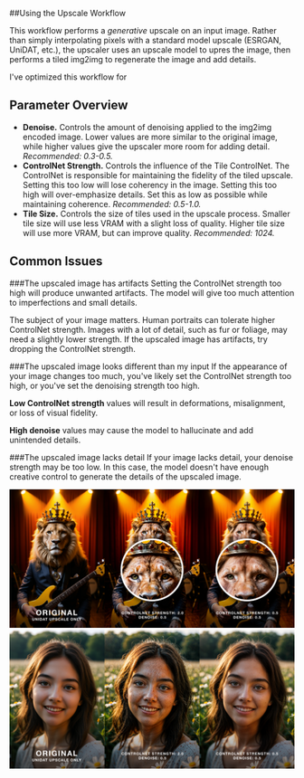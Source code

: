 ##Using the Upscale Workflow

This workflow performs a *generative* upscale on an input image. Rather than simply interpolating pixels with a standard model upscale (ESRGAN, UniDAT, etc.), the upscaler uses an upscale model to upres the image, then performs a tiled img2img to regenerate the image and add details. 

I've optimized this workflow for 

## Parameter Overview
* **Denoise.** Controls the amount of denoising applied to the img2img encoded image. Lower values are more similar to the original image, while higher values give the upscaler more room for adding detail. *Recommended: 0.3-0.5.*
* **ControlNet Strength.** Controls the influence of the Tile ControlNet. The ControlNet is responsible for maintaining the fidelity of the tiled upscale. Setting this too low will lose coherency in the image. Setting this too high will over-emphasize details. Set this as low as possible while maintaining coherence. *Recommended: 0.5-1.0.*
* **Tile Size.** Controls the size of tiles used in the upscale process. Smaller tile size will use less VRAM with a slight loss of quality. Higher tile size will use more VRAM, but can improve quality. *Recommended: 1024.*

## Common Issues
###The upscaled image has artifacts
Setting the ControlNet strength too high will produce unwanted artifacts. The model will give too much attention to imperfections and small details. 

The subject of your image matters. Human portraits can tolerate higher ControlNet strength. Images with a lot of detail, such as fur or foliage, may need a slightly lower strength. If the upscaled image has artifacts, try dropping the ControlNet strength. 

###The upscaled image looks different than my input
If the appearance of your image changes too much, you've likely set the ControlNet strength too high, or you've set the denoising strength too high. 

**Low ControlNet strength** values will result in deformations, misalignment, or loss of visual fidelity. 

**High denoise** values may cause the model to hallucinate and add unintended details. 

###The upscaled image lacks detail
If your image lacks detail, your denoise strength may be too low. In this case, the model doesn't have enough creative control to generate the details of the upscaled image. 

![Setting Comparison: Lion](https://github.com/roblaughter/comfyui-workflows/blob/main/docs/setting-comparison-lion.png?raw=true)
![Setting Comparison: Lion](https://github.com/roblaughter/comfyui-workflows/blob/main/docs/setting-comparison-portrait.png?raw=true)

